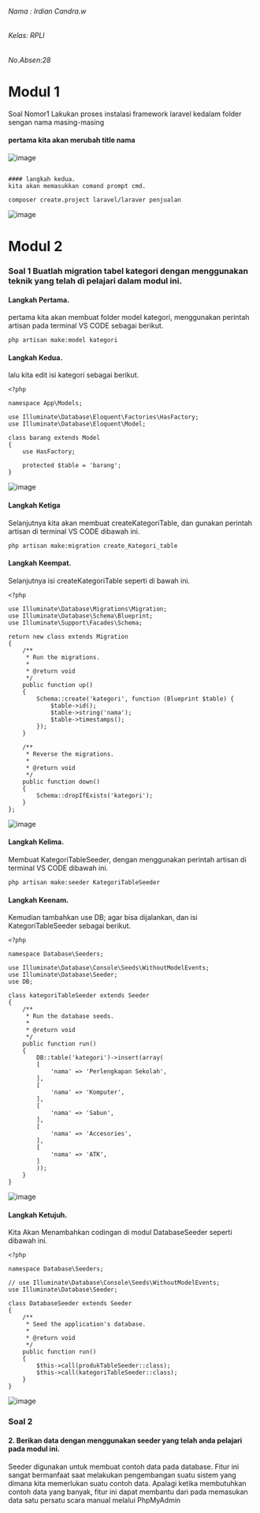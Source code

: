 ###### Nama : Irdian Candra.w
###### Kelas: RPLl
###### No.Absen:28

# Modul 1

Soal Nomor1
Lakukan proses instalasi framework laravel kedalam folder sengan nama masing-masing

#### pertama kita akan merubah title nama


![image](https://user-images.githubusercontent.com/109930652/180921080-23df0c26-e5f9-4752-bd1e-41779b715a50.png)
```

#### langkah kedua.
kita akan memasukkan comand prompt cmd.

composer create.project laravel/laraver penjualan 
```
![image](https://user-images.githubusercontent.com/109930652/180920675-86b17b10-4f75-48e3-a55c-49ad40259184.png)

# Modul 2
### Soal 1 Buatlah migration tabel kategori dengan menggunakan teknik yang telah di pelajari dalam modul ini.

#### Langkah Pertama.
pertama kita akan membuat folder model kategori, menggunakan perintah artisan pada terminal VS CODE sebagai berikut.
```
php artisan make:model kategori
```

#### Langkah Kedua.
lalu kita edit isi kategori sebagai berikut.

```
<?php

namespace App\Models;

use Illuminate\Database\Eloquent\Factories\HasFactory;
use Illuminate\Database\Eloquent\Model;

class barang extends Model
{
    use HasFactory;
    
    protected $table = 'barang';
}

```
![image](https://user-images.githubusercontent.com/109930564/180909170-cad5dcbd-4f01-4e39-9c3d-e7371cc605d0.png)

#### Langkah Ketiga
Selanjutnya kita akan membuat createKategoriTable, dan gunakan perintah artisan di terminal VS CODE dibawah ini.

```
php artisan make:migration create_Kategori_table
```

#### Langkah Keempat.
Selanjutnya isi createKategoriTable seperti di bawah ini.

```
<?php

use Illuminate\Database\Migrations\Migration;
use Illuminate\Database\Schema\Blueprint;
use Illuminate\Support\Facades\Schema;

return new class extends Migration
{
    /**
     * Run the migrations.
     *
     * @return void
     */
    public function up()
    {
        Schema::create('kategori', function (Blueprint $table) {
            $table->id();
            $table->string('nama');
            $table->timestamps();
        });
    }

    /**
     * Reverse the migrations.
     *
     * @return void
     */
    public function down()
    {
        Schema::dropIfExists('kategori');
    }
};

```
![image](https://user-images.githubusercontent.com/109930564/180911176-ac142d95-2c32-4abe-9e0d-c4c106314968.png)

#### Langkah Kelima.
Membuat KategoriTableSeeder, dengan menggunakan perintah artisan di terminal VS CODE dibawah ini.

```
php artisan make:seeder KategoriTableSeeder
```

#### Langkah Keenam.
Kemudian tambahkan use DB; agar bisa dijalankan, dan isi KategoriTableSeeder sebagai berikut.

```
<?php

namespace Database\Seeders;

use Illuminate\Database\Console\Seeds\WithoutModelEvents;
use Illuminate\Database\Seeder;
use DB;

class kategoriTableSeeder extends Seeder
{
    /**
     * Run the database seeds.
     *
     * @return void
     */
    public function run()
    {
        DB::table('kategori')->insert(array(
        [
            'nama' => 'Perlengkapan Sekolah',
        ],
        [
            'nama' => 'Komputer',
        ],
        [
            'nama' => 'Sabun',
        ],
        [
            'nama' => 'Accesories',
        ],
        [
            'nama' => 'ATK',
        ]
        ));
    }
}

```
![image](https://user-images.githubusercontent.com/109930564/180912813-56b1aed4-2cc2-4636-a10a-7a1d9f2bc461.png)

#### Langkah Ketujuh.
Kita Akan Menambahkan codingan di modul DatabaseSeeder seperti dibawah ini.

```
<?php

namespace Database\Seeders;

// use Illuminate\Database\Console\Seeds\WithoutModelEvents;
use Illuminate\Database\Seeder;

class DatabaseSeeder extends Seeder
{
    /**
     * Seed the application's database.
     *
     * @return void
     */
    public function run()
    {
        $this->call(produkTableSeeder::class);
        $this->call(kategoriTableSeeder::class);
    }
}

```
![image](https://user-images.githubusercontent.com/109930564/180913386-b535308a-160a-48a8-aa38-d2acbfd6aca0.png)

### Soal 2
#### 2. Berikan data dengan menggunakan seeder yang telah anda pelajari pada modul ini.

Seeder digunakan untuk membuat contoh data pada database. Fitur ini sangat bermanfaat saat 
melakukan pengembangan suatu sistem yang dimana kita memerlukan suatu contoh data. Apalagi 
ketika membutuhkan contoh data yang banyak, fitur ini dapat membantu dari pada memasukan data 
satu persatu scara manual melalui PhpMyAdmin
